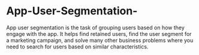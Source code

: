 # App-User-Segmentation-
App user segmentation is the task of grouping users based on how they engage with the app. It helps find retained users, find the user segment for a marketing campaign, and solve many other business problems where you need to search for users based on similar characteristics. 
